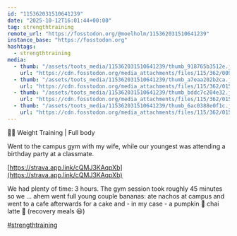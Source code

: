 ```yaml
---
id: "115362031510641239"
date: "2025-10-12T16:01:44+00:00"
tag: strengthtraining
remote_url: "https://fosstodon.org/@moelholm/115362031510641239"
instance_base: "https://fosstodon.org"
hashtags:
  - strengthtraining
media:
  - thumb: "/assets/toots_media/115362031510641239/thumb_918765b3512e.jpeg"
    url: "https://cdn.fosstodon.org/media_attachments/files/115/362/009/920/228/005/original/ceba10a5560b5562.jpeg"
  - thumb: "/assets/toots_media/115362031510641239/thumb_a7eaa202b2ca.jpeg"
    url: "https://cdn.fosstodon.org/media_attachments/files/115/362/015/449/877/150/original/a1cae5d03e7a459c.jpeg"
  - thumb: "/assets/toots_media/115362031510641239/thumb_bddc7c204e32.jpeg"
    url: "https://cdn.fosstodon.org/media_attachments/files/115/362/015/461/381/200/original/09f1e1769487f1d4.jpeg"
  - thumb: "/assets/toots_media/115362031510641239/thumb_6ac0388e0f1c.jpeg"
    url: "https://cdn.fosstodon.org/media_attachments/files/115/362/015/424/487/148/original/11ef89edf9c9bf12.jpeg"
---
```

🏋🏻 Weight Training | Full body

Went to the campus gym with my wife, while our youngest was attending a birthday party at a classmate. 

[https://strava.app.link/cQMJ3KAqpXb](https://strava.app.link/cQMJ3KAqpXb)

We had plenty of time: 3 hours. The gym session took roughly 45 minutes so we … ahem went full young couple bananas: ate nachos at campus and went to a cafe afterwards for a cake and - in my case - a pumpkin 🎃 chai latte 🤭 (recovery meals 😆)

[#strengthtraining](https://fosstodon.org/tags/strengthtraining)
